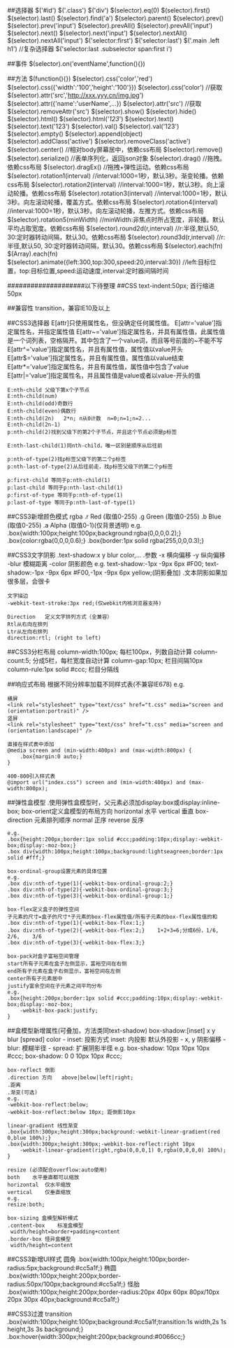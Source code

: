 ##选择器
    $('#id')
    $('.class')
    $('div')
    $(selector).eq(0)
    $(selector).first()
    $(selector).last()
    $(selector).find('a')
    $(selector).parent()
    $(selector).prev()
    $(selector).prev('input')
    $(selector).prevAll()
    $(selector).prevAll('input')
    $(selector).next()
    $(selector).next('input')
    $(selector).nextAll()
    $(selector).nextAll('input')
    $('selector:first')
    $('selector:last')
    $('.main .left h1') //复杂选择器
    $('selector:last .subselector span:first i')

##事件
    $(selector).on('eventName',function(){})

##方法
    $(function(){})
    $(selector).css('color','red')
    $(selector).css({'width':'100','height':'100'}})
    $(selector).css('color')    //获取
    $(selector).attr('src','http://xxx.yyy.cn/img.jpg')
    $(selector).attr({'name':'userName',...})
    $(selector).attr('src')  //获取
    $(selector).removeAttr('src')
    $(selector).show()
    $(selector).hide()
    $(selector).html()
    $(selector).html('<i>123</i>')
    $(selector).text()
    $(selector).text('123')
    $(selector).val()
    $(selector).val('123')
    $(selector).empty()
    $(selector).append(object)
    $(selector).addClass('active')
    $(selector).removeClass('active')
    $(selector).center()    //相对body屏幕居中，依赖css布局
    $(selector).remove()
    $(selector).serialize() //表单序列化，返回json对象
    $(selector).drag()      //拖拽。依赖css布局
    $(selector).dragEx()    //拖拽+弹性运动。依赖css布局
    $(selector).rotation1(interval)     //interval:1000=1秒，默认3秒。渐变轮播。依赖css布局
    $(selector).rotation2(interval)     //interval:1000=1秒，默认3秒。向上滚动轮播。依赖css布局
    $(selector).rotation3(interval)     //interval:1000=1秒，默认3秒。向左滚动轮播，覆盖方式。依赖css布局
    $(selector).rotation4(interval)     //interval:1000=1秒，默认3秒。向左滚动轮播，左推方式。依赖css布局
    $(selector).rotation5(minWidth)     //minWidth:非焦点时所占宽度，非轮播。默认平均占取宽度。依赖css布局
    $(selector).round2d(r,interval)     //r:半径,默认50, 30:定时器转动间隔，默认30。依赖css布局
    $(selector).round3d(r,interval)     //r:半径,默认50, 30:定时器转动间隔，默认30。依赖css布局
    $(selector).each(fn)
    $(Array).each(fn)
    $(selector).animate({left:300,top:300,speed:20,interval:30})	//left:目标位置，top:目标位置,speed:运动速度,interval:定时器间隔时间
    



####################以下待整理
##CSS
    text-indent:50px;   首行缩进50px

##兼容性
    transition，兼容IE10及以上

##CSS3选择器
    E[attr]只使用属性名，但没确定任何属性值。
    E[attr='value']指定属性名，并指定属性值
    E[attr~='value']指定属性名，并具有属性值，此属性值是一个词列表，空格隔开。其中包含了一个value词，而且等号前面的~不能不写
    E[attr^='value']指定属性名，并且有属性值，属性值以value开头
    E[attr$='value']指定属性名，并且有属性值，属性值以value结束
    E[attr*='value‘]指定属性名，并且有属性值，属性值中包含了value
    E[attr|='value']指定属性名，并且属性值是value或者以value-开头的值

    E:nth-child 父级下第x个子节点
    E:nth-child(num)
    E:nth-child(odd)奇数行
    E:nth-child(even)偶数行
    E:nth-child(2n)   2*n; n从0计数  n=0;n=1;n=2...
    E:nth-child(2n-1)
    p:nth-child(2)找到父级下的第2个子节点，并且这个节点必须是p标签

    E:nth-last-child(1)同nth-child，唯一区别是顺序从后往前

    p:nth-of-type(2)找p标签父级下的第二个p标签
    p:nth-last-of-type(2)从后往前走，找p标签父级下的第二个p标签

    p:first-child 等同于p:nth-child(1)
    p:last-child 等同于p:nth-last-child(1)
    p:first-of-type 等同于p:nth-of-type(1)
    p:last-of-type 等同于p:nth-last-of-type(1)

##CSS3新增颜色模式
    rgba
    .r  Red     (取值0-255)
    .g  Green   (取值0-255)
    .b  Blue    (取值0-255)
    .a  Alpha   (取值0-1)(仅背景透明)
    e.g.
    .box{width:100px;height:100px;background:rgba(0,0,0,0.2);}
    .box{color:rgba(0,0,0,0.6);}
    .box{border:1px solid rgba(255,0,0,0.3);}

##CSS3文字阴影
    .text-shadow:x y blur color,...
    .参数
    -x      横向偏移
    -y      纵向偏移
    -blur   模糊距离
    -color  阴影颜色
    e.g.
    text-shadow:-1px -9px 6px #F00;
    text-shadow:-1px -9px 6px #F00,-1px -9px 6px yellow;(阴影叠加)
    .文本阴影如果加很多层，会很卡

    文字描边
    -webkit-text-stroke:3px red;(仅webkit内核浏览器支持)

    Direction   定义文字排列方式（全兼容）
    Rtl从右向左排列
    Ltr从左向右排列
    direction:rtl; (right to left)

##CSS3分栏布局
    column-width:100px;         每栏100px，列数自动计算
    column-count:5;             分成5栏，每栏宽度自动计算
    column-gap:10px;            栏目间隔10px
    column-rule:1px solid #ccc; 栏目分隔线

##响应式布局
    根据不同分辨率加载不同样式表(不兼容IE678)
    e.g.
    <link rel="stylesheet" type="text/css" href="t.css" media="screen and (min-width:800px)" />
    <link rel="stylesheet" type="text/css" href="t.css" media="screen and (min-width:400px) and (max-width:800px)" />
    <link rel="stylesheet" type="text/css" href="t.css" media="screen and (max-width:400px)" />

    横屏
    <link rel="stylesheet" type="text/css" href="t.css" media="screen and (orientation:portrait)" />
    竖屏
    <link rel="stylesheet" type="text/css" href="t.css" media="screen and (orientation:landscape)" />

    直接在样式表中添加
    @media screen and (min-width:400px) and (max-width:800px) {
        .box{margin:0 auto;}
    }

    400-800引入样式表
    @import url("index.css") screen and (min-width:400px) and (max-width:800px);

##弹性盒模型
    .使用弹性盒模型时，父元素必须加display:box或display:inline-box;
    box-orient定义盒模型的布局方向
        horizontal  水平
        vertical    垂直
    box-direction   元素排列顺序
        normal  正序
        reverse 反序

    e.g.
    .box{height:200px;border:1px solid #ccc;padding:10px;display:-webkit-box;display:-moz-box;}
    .box div{width:100px;height:100px;background:lightseagreen;border:1px solid #fff;}

    box-ordinal-group设置元素的具体位置
    e.g.
    .box div:nth-of-type(1){-webkit-box-ordinal-group:2;}
    .box div:nth-of-type(2){-webkit-box-ordinal-group:3;}
    .box div:nth-of-type(3){-webkit-box-ordinal-group:1;}

    box-flex定义盒子的弹性空间
    子元素的尺寸=盒子的尺寸*子元素的box-flex属性值/所有子元素的box-flex属性值的和
    .box div:nth-of-type(1){-webkit-box-flex:1;}
    .box div:nth-of-type(2){-webkit-box-flex:2;}    1+2+3=6;分成6份，1/6,   2/6,    3/6
    .box div:nth-of-type(3){-webkit-box-flex:3;}

    box-pack对盒子富裕空间管理
    start所有子元素在盒子左侧显示，富裕空间在右侧
    end所有子元素在盒子右侧显示，富裕空间在左侧
    center所有子元素居中
    justify富余空间在子元素之间平均分布
    e.g.
    .box{height:200px;border:1px solid #ccc;padding:10px;display:-webkit-box;display:-moz-box;
        -webkit-box-pack:justify;
    }

##盒模型新增属性(可叠加，方法类同text-shadow)
    box-shadow:[inset] x y blur [spread] color
    -   inset: 投影方式
        inset: 内投影
        默认外投影
    -   x, y 阴影偏移
    -   blur: 模糊半径
    -   spread: 扩展阴影半径
    e.g.
    box-shadow: 10px 10px 10px #ccc;
    box-shadow: 0 0 10px 10px #ccc;

    box-reflect 倒影
    .direction 方向   above|below|left|right;
    .距离
    .渐变(可选)
    e.g.
    -webkit-box-reflect:below;
    -webkit-box-reflect:below 10px; 距倒影10px

    linear-gradient 线性渐变
    .box{width:300px;height:300px;background:-webkit-linear-gradient(red 0,blue 100%);}
    .box{width:300px;height:300px;-webkit-box-reflect:right 10px
        -webkit-linear-gradient(right,rgba(0,0,0,1) 0,rgba(0,0,0,0) 100%);
    }

    resize (必须配合overflow:auto使用)
    both    水平垂直都可以缩放
    horizontal  仅水平缩放
    vertical    仅垂直缩放
    e.g.
    resize:both;

    box-sizing 盒模型解析模式
    .content-box    标准盒模型
     width/height=border+padding+content
    .border-box 怪异盒模型
     width/height=content

##CSS3新增UI样式
    圆角
    .box{width:100px;height:100px;border-radius:5px;background:#cc5a1f;}
    椭圆
    .box{width:100px;height:200px;border-radius:50px/100px;background:#cc5a1f;}
    怪胎
    .box{width:100px;height:200px;border-radius:20px 40px 60px 80px/10px 20px 30px 40px;background:#cc5a1f;}

##CSS3过渡
    transition
    .box{width:100px;height:100px;background:#cc5a1f;transition:1s width,2s 1s height,3s 3s background;}
    .box:hover{width:300px;height:200px;background:#0066cc;}



























